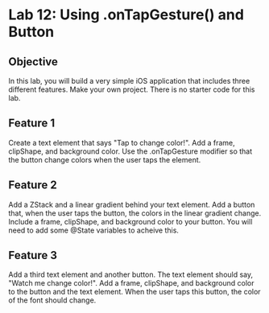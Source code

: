 # Lab 12: Using .onTapGesture() and Button

## Objective
In this lab, you will build a very simple iOS application that includes three different features. Make your own project. There is no starter code for this lab.


## Feature 1 
Create a text element that says "Tap to change color!". Add a frame, clipShape, and background color. Use the .onTapGesture modifier so that the button change colors when the user taps the element.

## Feature 2
Add a ZStack and a linear gradient behind your text element. Add a button that, when the user taps the button, the colors in the linear gradient change.  Include a frame, clipShape, and background color to your button. You will need to add some @State variables to acheive this. 


## Feature 3
Add a third text element and another button. The text element should say, "Watch me change color!". Add a frame, clipShape, and background color to the button and the text element. When the user taps this button, the color of the font should change.